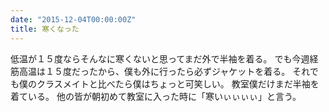 ```yaml
---
date: "2015-12-04T00:00:00Z"
title: 寒くなった
---
```


低温が１５度ならそんなに寒くないと思ってまだ外で半袖を着る。
でも今週経筋高温は１５度だったから、僕も外に行ったら必ずジャケットを着る。
それでも僕のクラスメイトと比べたら僕はちょっと可笑しい。
教室僕だけまだ半袖を着ている。
他の皆が朝初めて教室に入った時に「寒いぃぃぃぃ」と言う。
